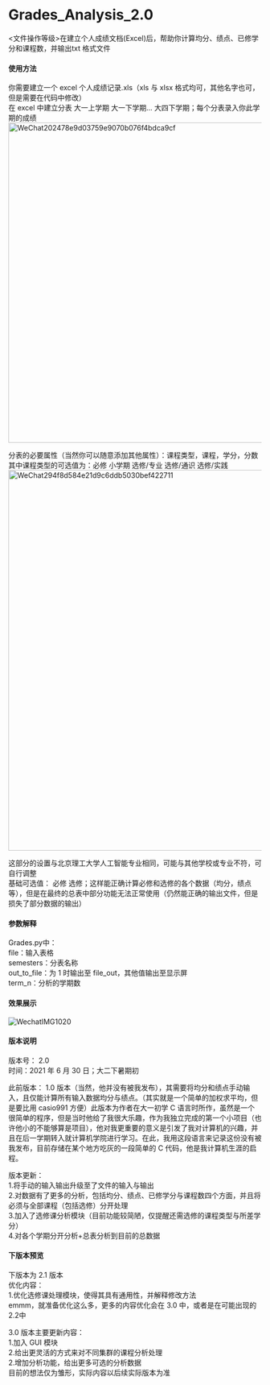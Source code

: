 # Grades_Analysis_2.0
&lt;文件操作等级>在建立个人成绩文档(Excel)后，帮助你计算均分、绩点、已修学分和课程数，并输出txt 格式文件

#### 使用方法
你需要建立一个 excel 个人成绩记录.xls（xls 与 xlsx 格式均可，其他名字也可，但是需要在代码中修改）  
在 excel 中建立分表 大一上学期 大一下学期... 大四下学期；每个分表录入你此学期的成绩  
<img width="636" alt="WeChat202478e9d03759e9070b076f4bdca9cf" src="https://user-images.githubusercontent.com/75287415/123937008-50f74100-d9c8-11eb-8489-a195bba974f1.png">

分表的必要属性（当然你可以随意添加其他属性）：课程类型，课程，学分，分数  
  其中课程类型的可选值为：必修  小学期 选修/专业 选修/通识 选修/实践  
  <img width="756" alt="WeChat294f8d584e21d9c6ddb5030bef422711" src="https://user-images.githubusercontent.com/75287415/123937043-5b193f80-d9c8-11eb-921f-c0e29f19e74a.png">

  
  这部分的设置与北京理工大学人工智能专业相同，可能与其他学校或专业不符，可自行调整  
  基础可选值： 必修 选修；这样能正确计算必修和选修的各个数据（均分，绩点等），但是在最终的总表中部分功能无法正常使用（仍然能正确的输出文件，但是损失了部分数据的输出）  
 
#### 参数解释
Grades.py中：  
  file：输入表格  
  semesters：分表名称  
  out_to_file：为 1 时输出至 file_out，其他值输出至显示屏  
  term_n：分析的学期数  
 
#### 效果展示
![WechatIMG1020](https://user-images.githubusercontent.com/75287415/123931584-3a9ab680-d9c3-11eb-9b9f-3e4de853b58e.jpeg)

#### 版本说明
版本号： 2.0  
时间：2021 年 6 月 30 日；大二下暑期初  

此前版本： 1.0 版本（当然，他并没有被我发布），其需要将均分和绩点手动输入，且仅能计算所有输入数据均分与绩点。（其实就是一个简单的加权求平均，但是要比用 casio991 方便）此版本为作者在大一初学 C 语言时所作，虽然是一个很简单的程序，但是当时他给了我很大乐趣，作为我独立完成的第一个小项目（也许他小的不能够算是项目），他对我更重要的意义是引发了我对计算机的兴趣，并且在后一学期转入就计算机学院进行学习。在此，我用这段语言来记录这份没有被我发布，目前存储在某个地方吃灰的一段简单的 C 代码，他是我计算机生涯的启程。  

版本更新：  
1.将手动的输入输出升级至了文件的输入与输出  
2.对数据有了更多的分析，包括均分、绩点、已修学分与课程数四个方面，并且将必须与全部课程（包括选修）分开处理  
3.加入了选修课分析模块（目前功能较简陋，仅提醒还需选修的课程类型与所差学分）  
4.对各个学期分开分析+总表分析到目前的总数据  

#### 下版本预览  
下版本为 2.1 版本  
优化内容：  
1.优化选修课处理模块，使得其具有通用性，并解释修改方法  
emmm，就准备优化这么多，更多的内容优化会在 3.0 中，或者是在可能出现的 2.2中  

3.0 版本主要更新内容：  
1.加入 GUI 模块  
2.给出更灵活的方式来对不同集群的课程分析处理  
2.增加分析功能，给出更多可选的分析数据  
目前的想法仅为雏形，实际内容以后续实际版本为准  

